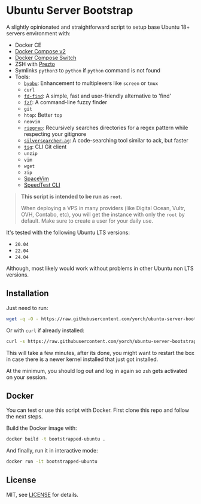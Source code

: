 # Ubuntu Server Bootstrap

A slightly opinionated and straightforward script to setup base Ubuntu 18+ servers environment with:

- Docker CE
- [Docker Compose v2](https://github.com/docker/compose)
- [Docker Compose Switch](https://github.com/docker/compose-switch)
- ZSH with [Prezto](https://github.com/sorin-ionescu/prezto)
- Symlinks `python3` to `python` if `python` command is not found
- Tools:
  - [`byobu`](https://ubuntu.com/server/docs/tools-byobu): Enhancement to multiplexers like `screen` or `tmux`
  - `curl`
  - [`fd-find`](https://github.com/sharkdp/fd): A simple, fast and user-friendly alternative to 'find'
  - [`fzf`](https://github.com/junegunn/fzf): A command-line fuzzy finder
  - `git`
  - `htop`: Better `top`
  - `neovim`
  - [`ripgrep`](https://github.com/BurntSushi/ripgrep): Recursively searches directories for a regex pattern while respecting your gitignore
  - [`silversearcher-ag`](https://github.com/ggreer/the_silver_searcher): A code-searching tool similar to ack, but faster
  - [`tig`](https://jonas.github.io/tig/): CLI Git client
  - `unzip`
  - `vim`
  - `wget`
  - `zip`
  - [SpaceVim](https://spacevim.org/)
  - [SpeedTest CLI](https://github.com/sivel/speedtest-cli)

> **This script is intended to be run as `root`**.
>
> When deploying a VPS in many providers (like Digital Ocean, Vultr, OVH, Contabo, etc), you will get the instance with only the `root` by default. Make sure to create a user for your daily use.

It's tested with the following Ubuntu LTS versions:

- `20.04`
- `22.04`
- `24.04`

Although, most likely would work without problems in other Ubuntu non LTS versions.

## Installation

Just need to run:

```bash
wget -q -O - https://raw.githubusercontent.com/yorch/ubuntu-server-bootstrap/main/bootstrap.sh | bash
```

Or with `curl` if already installed:

```bash
curl -s https://raw.githubusercontent.com/yorch/ubuntu-server-bootstrap/main/bootstrap.sh | bash
```

This will take a few minutes, after its done, you might want to restart the box in case there is a newer kernel installed that just got installed.

At the minimum, you should log out and log in again so `zsh` gets activated on your session.

## Docker

You can test or use this script with Docker. First clone this repo and follow the next steps.

Build the Docker image with:

```sh
docker build -t bootstrapped-ubuntu .
```

And finally, run it in interactive mode:

```sh
docker run -it bootstrapped-ubuntu
```

## License

MIT, see [LICENSE](/LICENSE) for details.
